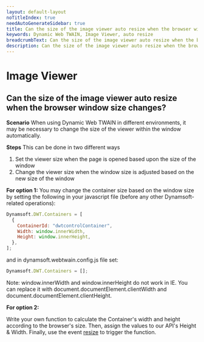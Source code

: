 ```yaml
---
layout: default-layout
noTitleIndex: true
needAutoGenerateSidebar: true
title: Can the size of the image viewer auto resize when the browser window size changes?
keywords: Dynamic Web TWAIN, Image Viewer, auto resize
breadcrumbText: Can the size of the image viewer auto resize when the browser window size changes?
description: Can the size of the image viewer auto resize when the browser window size changes?
---
```


# Image Viewer

## Can the size of the image viewer auto resize when the browser window size changes?

<strong>Scenario</strong>
When using Dynamic Web TWAIN in different environments, it may be necessary to change the size of the viewer within the window automatically.

<strong>Steps</strong>
This can be done in two different ways

1. Set the viewer size when the page is opened based upon the size of the window
2. Change the viewer size when the window size is adjusted based on the new size of the window

<strong>For option 1:</strong>
You may change the container size based on the window size by setting the following in your javascript file (before any other Dynamsoft-related operations):

```javascript
Dynamsoft.DWT.Containers = [
  {
    ContainerId: "dwtcontrolContainer",
    Width: window.innerWidth,
    Height: window.innerHeight,
  },
];
```

and in dynamsoft.webtwain.config.js file set:

```javascript
Dynamsoft.DWT.Containers = [];
```

Note: window.innerWidth and window.innerHeight do not work in IE. You can replace it with document.documentElement.clientWidth and document.documentElement.clientHeight.

<strong>For option 2:</strong>

Write your own function to calculate the Container's width and height according to the browser's size. Then, assign the values to our API's Height & Width. Finally, use the event <a href="/web-twain/docs/info/api/WebTwain_Viewer.html#resize" target="_blank">resize</a> to trigger the function.
